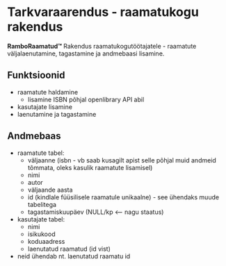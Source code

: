# Tarkvaraarendus - raamatukogu rakendus
**RamboRaamatud™**
Rakendus raamatukogutöötajatele - raamatute väljalaenutamine, tagastamine ja andmebaasi lisamine.

## Funktsioonid
- raamatute haldamine 
  + lisamine ISBN põhjal openlibrary API abil
- kasutajate lisamine
- laenutamine ja tagastamine

## Andmebaas
- raamatute tabel:
  + väljaanne (isbn - vb saab kusagilt apist selle põhjal muid andmeid tõmmata, oleks kasulik raamatute lisamisel)
  + nimi
  + autor
  + väljaande aasta
  + id (kindlale füüsilisele raamatule unikaalne) - see ühendaks muude tabelitega
  + tagastamiskuupäev (NULL/kp <-- nagu staatus)
- kasutajate tabel:
  + nimi
  + isikukood
  + koduaadress
  + laenutatud raamatud (id vist)
- neid ühendab nt. laenutatud raamatu id
